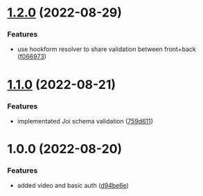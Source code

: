 # [1.2.0](https://github.com/hbendix/aureka.ai/compare/v1.1.0...v1.2.0) (2022-08-29)


### Features

* use hookform resolver to share validation between front+back ([f066973](https://github.com/hbendix/aureka.ai/commit/f0669736150d9e8c135d217993f6fc87ddb5170e))

# [1.1.0](https://github.com/hbendix/aureka.ai/compare/v1.0.0...v1.1.0) (2022-08-21)


### Features

* implementated Joi schema validation ([759d611](https://github.com/hbendix/aureka.ai/commit/759d611add4c908c89dcf47f068aa3db6e76532b))

# 1.0.0 (2022-08-20)


### Features

* added video and basic auth ([d94be6e](https://github.com/hbendix/aureka.ai/commit/d94be6e3b77df14da79f6ebbc70fd38ac82c631b))
